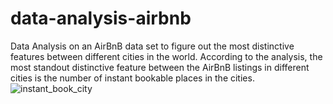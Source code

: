 # data-analysis-airbnb

Data Analysis on an AirBnB data set to figure out the most distinctive features between different cities in the world.
According to the analysis, the most standout distinctive feature between the AirBnB listings in different cities is the number of instant bookable places in the cities.
![instant_book_city](https://github.com/vietlinh0716/data-analysis-airbnb/assets/133625301/5536d9a3-36ff-4697-b81d-9e0bedb1fb1e)
